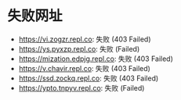 # 失败网址
- https://vi.zogzr.repl.co: 失败 (403
Failed)
- https://ys.pyxzp.repl.co: 失败 (Failed)
- https://mization.edpjg.repl.co: 失败 (403
Failed)
- https://v.chavir.repl.co: 失败 (403
Failed)
- https://ssd.zockq.repl.co: 失败 (403
Failed)
- https://ypto.tnpyv.repl.co: 失败 (Failed)

